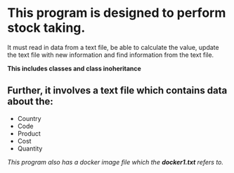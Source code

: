 # This program is designed to perform stock taking.

It must read in data from a text file, be able to calculate the value,
update the text file with new information and find information from  the text file.

**This includes classes and class inoheritance**

## Further, it involves a text file which contains data about the:
* Country
* Code
* Product
* Cost
* Quantity

_This program also has a docker image file which the **docker1.txt** refers to._
